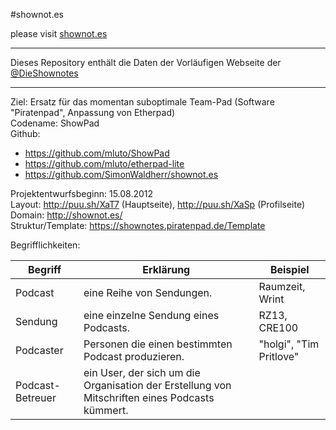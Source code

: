#shownot.es

please visit [shownot.es](http://shownot.es)  

---

Dieses Repository enthält die Daten der Vorläufigen Webseite der [@DieShownotes](http://twitter.com/dieshownotes)  

---


Ziel: Ersatz für das momentan suboptimale Team-Pad (Software "Piratenpad", Anpassung von Etherpad)  
Codename: ShowPad  
Github:  
* <https://github.com/mluto/ShowPad>  
* <https://github.com/mluto/etherpad-lite>  
* <https://github.com/SimonWaldherr/shownot.es>  

Projektentwurfsbeginn: 15.08.2012  
Layout: http://puu.sh/XaT7 (Hauptseite), http://puu.sh/XaSp (Profilseite)  
Domain: http://shownot.es/  
Struktur/Template: https://shownotes.piratenpad.de/Template  


Begrifflichkeiten:  

Begriff          | Erklärung | Beispiel
-----------------|-----------|----------
Podcast          | eine Reihe von Sendungen. | Raumzeit, Wrint
Sendung          | eine einzelne Sendung eines Podcasts. | RZ13, CRE100
Podcaster        | Personen die einen bestimmten Podcast produzieren. | "holgi", "Tim Pritlove"
Podcast-Betreuer | ein User, der sich um die Organisation der Erstellung von Mitschriften eines Podcasts kümmert. | 
